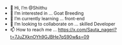 - 👋 Hi, I’m @Shiithu
- 👀 I’m interested in ... Goat Breeding
- 🌱 I’m currently learning ... front-end 
- 💞️ I’m looking to collaborate on ... skilled Developer 
- 📫 How to reach me ... https://x.com/Sauta_nageri?t=7JuZXknOYh9GJBHe7qS90w&s=09

<!---
Shiithu/Shiithu is a ✨ special ✨ repository because its `README.md` (this file) appears on your GitHub profile.
You can click the Preview link to take a look at your changes.
--->
